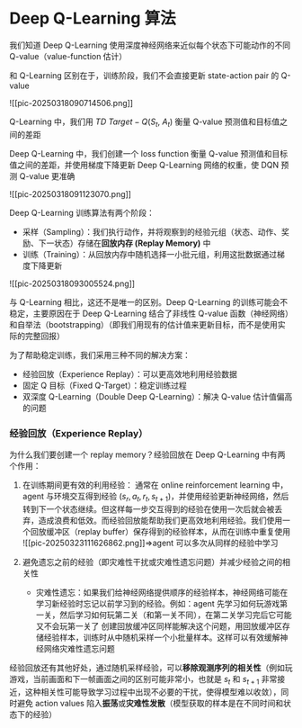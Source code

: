 # Deep Q-Learning 算法

我们知道 Deep Q-Learning 使用深度神经网络来近似每个状态下可能动作的不同 Q-value（value-function 估计）

和 Q-Learning 区别在于，训练阶段，我们不会直接更新 state-action pair 的 Q-value

![[pic-20250318090714506.png]]

Q-Learning 中，我们用 $TD \ Target - Q\left(S_{t},\ A_{t}\right)$ 衡量 Q-value 预测值和目标值之间的差距

Deep Q-Learning 中，我们创建一个 loss function 衡量 Q-value 预测值和目标值之间的差距，并使用梯度下降更新 Deep Q-Learning 网络的权重，使 DQN 预测 Q-value 更准确

![[pic-20250318091123070.png]]

Deep Q-Learning 训练算法有两个阶段：
- 采样（Sampling）：我们执行动作，并将观察到的经验元组（状态、动作、奖励、下一状态）存储在**回放内存 (Replay Memory)** 中
- 训练（Training）：从回放内存中随机选择一小批元组，利用这批数据通过梯度下降更新

![[pic-20250318093005524.png]]

与 Q-Learning 相比，这还不是唯一的区别。Deep Q-Learning 的训练可能会不稳定，主要原因在于 Deep Q-Learning 结合了非线性 Q-value 函数（神经网络）和自举法（bootstrapping）（即我们用现有的估计值来更新目标，而不是使用实际的完整回报）

为了帮助稳定训练，我们采用三种不同的解决方案：
- 经验回放（Experience Replay）：可以更高效地利用经验数据
- 固定 Q 目标（Fixed Q-Target）：稳定训练过程
- 双深度 Q-Learning（Double Deep Q-Learning）：解决 Q-value 估计值偏高的问题

### 经验回放（Experience Replay）

为什么我们要创建一个 replay memory？经验回放在 Deep Q-Learning 中有两个作用：

1. 在训练期间更有效的利用经验：
	通常在 online reinforcement learning 中，agent 与环境交互得到经验 $\left(s_r, a_t, r_t, s_{t+1}\right)$，并使用经验更新神经网络，然后转到下一个状态继续。但这样每一步交互得到的经验在使用一次后就会被丢弃，造成浪费和低效。而经验回放能帮助我们更高效地利用经验。我们使用一个回放缓冲区（replay buffer）保存得到的经验样本，从而在训练中重复使用
	![[pic-20250323111626862.png]]⇒agent 可以多次从同样的经验中学习

2. 避免遗忘之前的经验（即灾难性干扰或灾难性遗忘问题）并减少经验之间的相关性
   - 灾难性遗忘：如果我们给神经网络提供顺序的经验样本，神经网络可能在学习新经验时忘记以前学习到的经验。例如：agent 先学习如何玩游戏第一关，然后学习如何玩第二关（和第一关不同），在第二关学习完后它可能又不会玩第一关了
    创建回放缓冲区同样能解决这个问题，用回放缓冲区存储经验样本，训练时从中随机采样一个小批量样本。这样可以有效缓解神经网络灾难性遗忘问题

经验回放还有其他好处，通过随机采样经验，可以**移除观测序列的相关性**（例如玩游戏，当前画面和下一帧画面之间的区别可能非常小，也就是 $s_t$ 和 $s_{t+1}$ 非常接近，这种相关性可能导致学习过程中出现不必要的干扰，使得模型难以收敛），同时避免 action values 陷入**振荡**或**灾难性发散**（模型获取的样本是在不同时间和状态下的经验）

